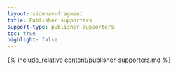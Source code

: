 ```yaml
---
layout: sidenav-fragment
title: Publisher supporters
support-type: publisher-supporters
toc: true
highlight: false
---
```


{% include_relative content/publisher-supporters.md %}
